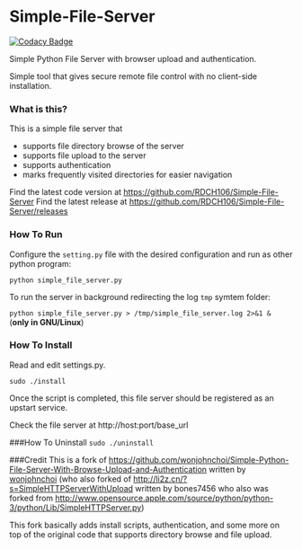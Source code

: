# Simple-File-Server

[![Codacy Badge](https://api.codacy.com/project/badge/Grade/a2b646100fc84cf2901f3ae86dcbdc1d)](https://www.codacy.com/app/RDCH106/Simple-File-Server?utm_source=github.com&amp;utm_medium=referral&amp;utm_content=RDCH106/Simple-File-Server&amp;utm_campaign=Badge_Grade)

Simple Python File Server with browser upload and authentication.

Simple tool that gives secure remote file control with no client-side installation.

### What is this?
This is a simple file server that
* supports file directory browse of the server
* supports file upload to the server
* supports authentication
* marks frequently visited directories for easier navigation

Find the latest code version at https://github.com/RDCH106/Simple-File-Server
Find the latest release at https://github.com/RDCH106/Simple-File-Server/releases

### How To Run

Configure the `setting.py` file with the desired configuration and run as other python program:

`python simple_file_server.py`

To run the server in background redirecting the log `tmp` symtem folder:

`python simple_file_server.py > /tmp/simple_file_server.log 2>&1 &` (**only in GNU/Linux**)

### How To Install
Read and edit settings.py.

`sudo ./install`

Once the script is completed, this file server should be registered as an upstart service.

Check the file server at http://host:port/base_url

###How To Uninstall
`sudo ./uninstall`

###Credit
This is a fork of https://github.com/wonjohnchoi/Simple-Python-File-Server-With-Browse-Upload-and-Authentication written by [wonjohnchoi](https://github.com/wonjohnchoi) (who also forked of http://li2z.cn/?s=SimpleHTTPServerWithUpload  written by bones7456 who also was forked from http://www.opensource.apple.com/source/python/python-3/python/Lib/SimpleHTTPServer.py)

This fork basically adds install scripts, authentication, and some more on top of the original code that supports directory browse and file upload.
